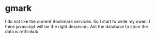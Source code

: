 # gmark
I do not like the current Bookmark services. So I start to write my owen. I think javascript will be the right descision. Ant the database to store the data is rethinkdb
